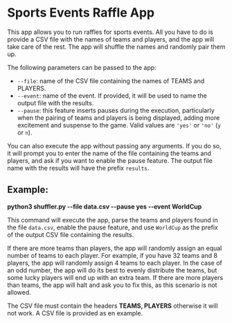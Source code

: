 # Sports Events Raffle App

This app allows you to run raffles for sports events. All you have to do is provide a CSV file with the names of teams and players, and the app will take care of the rest. The app will shuffle the names and randomly pair them up.

The following parameters can be passed to the app:

- `--file`: name of the CSV file containing the names of TEAMS and PLAYERS.
- `--event`: name of the event. If provided, it will be used to name the output file with the results.
- `--pause`: this feature inserts pauses during the execution, particularly when the pairing of teams and players is being displayed, adding more excitement and suspense to the game. Valid values are `'yes'` or `'no'` (`y` or `n`).

You can also execute the app without passing any arguments. If you do so, it will prompt you to enter the name of the file containing the teams and players, and ask if you want to enable the pause feature. The output file name with the results will have the prefix `results`.

## Example:

**python3 shuffler.py --file data.csv --pause yes --event WorldCup**

This command will execute the app, parse the teams and players found in the file `data.csv`, enable the pause feature, and use `WorldCup` as the prefix of the output CSV file containing the results.

If there are more teams than players, the app will randomly assign an equal number of teams to each player. For example, if you have 32 teams and 8 players, the app will randomly assign 4 teams to each player. In the case of an odd number, the app will do its best to evenly distribute the teams, but some lucky players will end up with an extra team. If there are more players than teams, the app will halt and ask you to fix this, as this scenario is not allowed.

The CSV file must contain the headers **TEAMS, PLAYERS** otherwise it will not work. A CSV file is provided as en example.